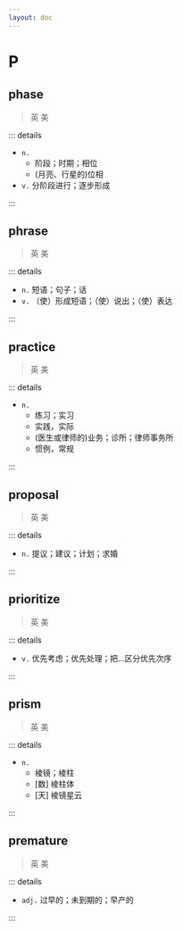 ```yaml
---
layout: doc
---
```


# P

## phase
> 英 <Phonetic word="phase" lang="en-GB" phonetic="/feɪz/"/>
> 美 <Phonetic word="phase" lang="en-US" phonetic="/feɪz/"/>

::: details

- `n.` 
    * 阶段；时期；相位
    * (月亮、行星的)位相
- `v.` 分阶段进行；逐步形成

:::

## phrase
> 英 <Phonetic word="phrase" lang="en-GB" phonetic="/'fræz/"/>
> 美 <Phonetic word="phrase" lang="en-US" phonetic="/'fræz/"/>

::: details

- `n.` 短语；句子；话
- `v.` （使）形成短语；（使）说出；（使）表达

:::

## practice
> 英 <Phonetic word="practice" lang="en-GB" phonetic="/ˈpræktɪs/"/>
> 美 <Phonetic word="practice" lang="en-US" phonetic="/ˈpræktɪs/"/>

::: details

- `n.` 
    * 练习；实习
    * 实践，实际
    * (医生或律师的)业务；诊所；律师事务所
    * 惯例，常规

:::

## proposal
> 英 <Phonetic word="proposal" lang="en-GB" phonetic="/prə'pəʊsəl/"/>
> 美 <Phonetic word="proposal" lang="en-US" phonetic="/prə'pɑːsəl/"/>

::: details

- `n.` 提议；建议；计划；求婚

:::

## prioritize
> 英 <Phonetic word="prioritize" lang="en-GB" phonetic="/prai'ɔritaiz/"/>
> 美 <Phonetic word="prioritize" lang="en-US" phonetic="/praɪ'ɔrətaɪz/"/>

::: details

- `v.` 优先考虑；优先处理；把…区分优先次序

:::

## prism
> 英 <Phonetic word="prism" lang="en-GB" phonetic="/'prɪz(ə)m/"/>
> 美 <Phonetic word="prism" lang="en-US" phonetic="/'prɪzəm/"/>

::: details

- `n.` 
    * 棱镜；棱柱
    * [数] 棱柱体
    * [天] 棱镜星云

:::

## premature
> 英 <Phonetic word="premature" lang="en-GB" phonetic="/ˈpremətʃə(r)/"/>
> 美 <Phonetic word="premature" lang="en-US" phonetic="/ˌpriːməˈtʃʊr/"/>

::: details

- `adj.` 过早的；未到期的；早产的

:::